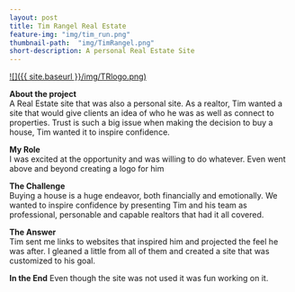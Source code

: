 ```yaml
---
layout: post
title: Tim Rangel Real Estate
feature-img: "img/tim_run.png"
thumbnail-path:  "img/TimRangel.png"
short-description: A personal Real Estate Site
---
```



[![]({{ site.baseurl }}/img/TRlogo.png)](http://tim.rangelworks.com/)  


**About the project**  
A Real Estate site that was also a personal site. As a realtor, Tim wanted a site that would give clients an idea of who he was as well as connect to properties. Trust is such a big issue when making the decision to buy a house, Tim wanted it to inspire confidence.

**My Role**  
I was excited at the opportunity and was willing to do whatever. Even went above and beyond creating a logo for him

 **The Challenge**  
Buying a house is a huge endeavor, both financially and emotionally. We wanted to inspire confidence by presenting Tim and his team as professional, personable and capable realtors that had it all covered.

**The Answer**  
Tim sent me links to websites that inspired him and projected the feel he was after. I gleaned a little from all of them and created a site that was customized to his goal.

 **In the End**
Even though the site was not used it was fun working on it.
